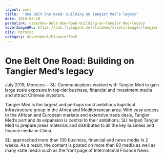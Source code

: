 ```yaml
---
layout: post
title:  "One Belt One Road: Building on Tangier Med’s legacy"
date: 2019-08-10
permalink: case/One-Belt-One-Road-Building-on-Tangier-Med-legacy
coverImageURL: https://cdn.flyingant.me/slicomms/assets/images/tangier-med/image-1.jpg
city: Morocco
category: Government/Finance/Tech
---
```

<h1>One Belt One Road: Building on Tangier Med’s legacy</h1>
<div class='carousel'>
  <div class='item'><div style="background: url('https://cdn.flyingant.me/slicomms/assets/images/tangier-med/image-1.jpg');background-size: contain;background-repeat: no-repeat;background-position: center;"></div></div>
  <div class='item'><div style="background: url('https://cdn.flyingant.me/slicomms/assets/images/tangier-med/image-2.jpg');background-size: contain;background-repeat: no-repeat;background-position: center;"></div></div>
  <div class='item'><div style="background: url('https://cdn.flyingant.me/slicomms/assets/images/tangier-med/image-3.jpg');background-size: contain;background-repeat: no-repeat;background-position: center;"></div></div>
  <div class='item'><div style="background: url('https://cdn.flyingant.me/slicomms/assets/images/tangier-med/image-4.jpg');background-size: contain;background-repeat: no-repeat;background-position: center;"></div></div>
</div>
<p>
July 2019, Morocco— SLI Communications worked with Tangier Med to gain large scale exposure in top-tier business, financial and investment media and attract Chinese investors.
</p>
<p>
Tangier Med is the largest and perhaps most ambitious logistical infrastructure group in the Africa and Mediterranean area. With easy access to the African and European markets and extensive trade deals, Tangier Med’s port and its expansion is central to their ambitions. SLI helped Tangier Med to prepare press materials and distributed to all the key business and finance media in China. 
</p>
<p>
SLI approached more than 100 business, financial and news media in 2 weeks. As a result, the content is posted on more than 80 media as well as many state media such as the front page of International Finance News.
</p>
